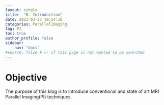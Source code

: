 ```yaml
---
layout: single
title:  "0. Introduction"
date: 2023-03-27 19:54:38
categories: ParallelImaging
tag: PI
toc: true
author_profile: false
sidebar:
    nav: "docs"
#search: false # <- if this page is not wanted to be searched
---
```


# Objective<br>
The purpose of this blog is to introduce conventional and state of art MRI Parallel Imaging(PI) techniques.







